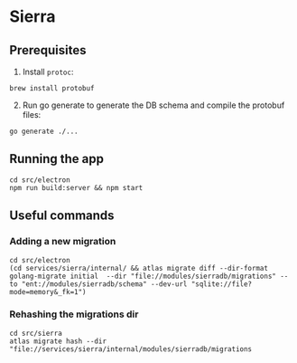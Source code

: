 # Sierra

## Prerequisites

1. Install `protoc`:

```
brew install protobuf
```

2. Run go generate to generate the DB schema and compile the protobuf files:

```
go generate ./...
```

## Running the app

```
cd src/electron
npm run build:server && npm start
```

## Useful commands

### Adding a new migration

```
cd src/electron
(cd services/sierra/internal/ && atlas migrate diff --dir-format golang-migrate initial  --dir "file://modules/sierradb/migrations" --to "ent://modules/sierradb/schema" --dev-url "sqlite://file?mode=memory&_fk=1")
```

### Rehashing the migrations dir

```
cd src/sierra
atlas migrate hash --dir "file://services/sierra/internal/modules/sierradb/migrations
```
